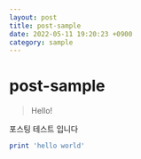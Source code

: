 ```yaml
---
layout: post
title: post-sample
date: 2022-05-11 19:20:23 +0900
category: sample
---
```


# post-sample

> Hello!

포스팅 테스트 입니다

```ruby
print 'hello world'
```
